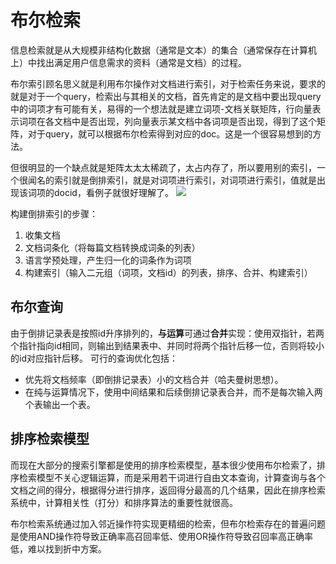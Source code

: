 # 布尔检索



信息检索就是从大规模非结构化数据（通常是文本）的集合（通常保存在计算机上）中找出满足用户信息需求的资料（通常是文档）的过程。


布尔索引顾名思义就是利用布尔操作对文档进行索引，对于检索任务来说，要求的就是对于一个query，检索出与其相关的文档，首先肯定的是文档中要出现query中的词项才有可能有关，易得的一个想法就是建立词项-文档关联矩阵，行向量表示词项在各文档中是否出现，列向量表示某文档中各词项是否出现，得到了这个矩阵，对于query，就可以根据布尔检索得到对应的doc。这是一个很容易想到的方法。

但很明显的一个缺点就是矩阵太太太稀疏了，太占内存了，所以要用别的索引，一个很闻名的索引就是倒排索引，就是对词项进行索引，对词项进行索引，值就是出现该词项的docid，看例子就很好理解了。
![](https://cdn.jsdelivr.net/gh/vllbc/img4blog//image/Pasted%20image%2020221106232000.png)

构建倒排索引的步骤：

1.  收集文档
2.  文档词条化（将每篇文档转换成词条的列表）
3.  语言学预处理，产生归一化的词条作为词项
4.  构建索引（输入二元组（词项，文档id）的列表，排序、合并、构建索引）

## 布尔查询
由于倒排记录表是按照id升序排列的，**与运算**可通过**合并**实现：使用双指针，若两个指针指向id相同，则输出到结果表中、并同时将两个指针后移一位，否则将较小的id对应指针后移。 可行的查询优化包括：

-   优先将文档频率（即倒排记录表）小的文档合并（哈夫曼树思想）。
-   在纯与运算情况下，使用中间结果和后续倒排记录表合并，而不是每次输入两个表输出一个表。

## 排序检索模型
而现在大部分的搜索引擎都是使用的排序检索模型，基本很少使用布尔检索了，排序检索模型不关心逻辑运算，而是采用若干词进行自由文本查询，计算查询与各个文档之间的得分，根据得分进行排序，返回得分最高的几个结果，因此在排序检索系统中，计算相关性（打分）和排序算法的重要性就很高。

布尔检索系统通过加入邻近操作符实现更精细的检索，但布尔检索存在的普遍问题是使用AND操作符导致正确率高召回率低、使用OR操作符导致召回率高正确率低，难以找到折中方案。
